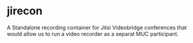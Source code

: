 jirecon
=======

A Standalone recording container for Jitsi Videobridge conferences that would allow us to run a video recorder as a separat MUC participant.
